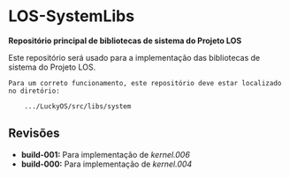 # LOS-SystemLibs #
**Repositório principal de bibliotecas de sistema do Projeto LOS**

Este repositório será usado para a implementação das bibliotecas de sistema do Projeto LOS.

```
Para um correto funcionamento, este repositório deve estar localizado no diretório:

	.../LuckyOS/src/libs/system
```

## Revisões ##

* **build-001:** Para implementação de *kernel.006*
* **build-000:** Para implementação de *kernel.004*

